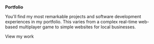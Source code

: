 **Portfolio**
<divider style="width: 33%;" />

You'll find my most remarkable projects and software development experiences in my portfolio. This varies from a complex real-time web-based multiplayer game to simple websites for local businesses.

<nuxt-link to="/tag/portfolio" class="text-primary-light dark:text-primary-dark underline hover:no-underline transition">
  View my work
</nxut-link>
